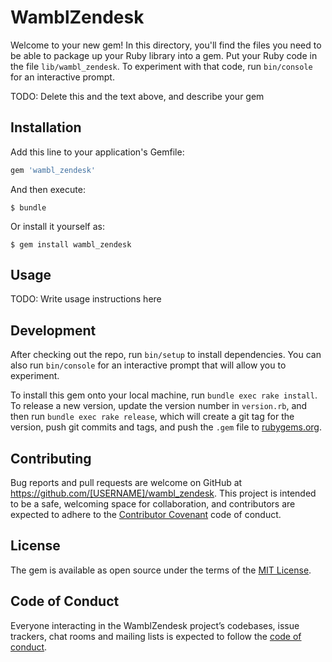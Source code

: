 # WamblZendesk

Welcome to your new gem! In this directory, you'll find the files you need to be able to package up your Ruby library into a gem. Put your Ruby code in the file `lib/wambl_zendesk`. To experiment with that code, run `bin/console` for an interactive prompt.

TODO: Delete this and the text above, and describe your gem

## Installation

Add this line to your application's Gemfile:

```ruby
gem 'wambl_zendesk'
```

And then execute:

    $ bundle

Or install it yourself as:

    $ gem install wambl_zendesk

## Usage

TODO: Write usage instructions here

## Development

After checking out the repo, run `bin/setup` to install dependencies. You can also run `bin/console` for an interactive prompt that will allow you to experiment.

To install this gem onto your local machine, run `bundle exec rake install`. To release a new version, update the version number in `version.rb`, and then run `bundle exec rake release`, which will create a git tag for the version, push git commits and tags, and push the `.gem` file to [rubygems.org](https://rubygems.org).

## Contributing

Bug reports and pull requests are welcome on GitHub at https://github.com/[USERNAME]/wambl_zendesk. This project is intended to be a safe, welcoming space for collaboration, and contributors are expected to adhere to the [Contributor Covenant](http://contributor-covenant.org) code of conduct.

## License

The gem is available as open source under the terms of the [MIT License](https://opensource.org/licenses/MIT).

## Code of Conduct

Everyone interacting in the WamblZendesk project’s codebases, issue trackers, chat rooms and mailing lists is expected to follow the [code of conduct](https://github.com/[USERNAME]/wambl_zendesk/blob/master/CODE_OF_CONDUCT.md).
